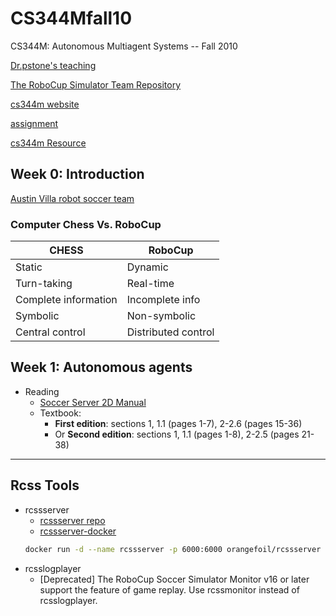 # CS344Mfall10
CS344M: Autonomous Multiagent Systems -- Fall 2010

[Dr.pstone's teaching](https://www.cs.utexas.edu/~pstone/teaching.shtml)

[The RoboCup Simulator Team Repository](http://medialab.di.unipi.it/Project/Robocup/pub)

[cs344m website](https://www.cs.utexas.edu/~pstone/Courses/344Mfall10)

[assignment](https://www.cs.utexas.edu/~pstone/Courses/344Mfall10/assignments/index.html)

[cs344m Resource](https://www.cs.utexas.edu/~pstone/Courses/344Mfall10/resources/index.html)


## Week 0: Introduction

[Austin Villa robot soccer team](https://www.cs.utexas.edu/users/AustinVilla)

### Computer Chess Vs. RoboCup

CHESS   | RoboCup
--- | ---
Static   |  Dynamic
Turn-taking | Real-time
Complete information | Incomplete info
Symbolic | Non-symbolic
Central control | Distributed control

## Week 1: Autonomous agents

- Reading
    - [Soccer Server 2D Manual](https://rcsoccersim.github.io/manual/)
    - Textbook:
        - **First edition**: sections 1, 1.1 (pages 1-7), 2-2.6 (pages 15-36)
        - Or **Second edition**: sections 1, 1.1 (pages 1-8), 2-2.5 (pages 21-38)



---

## Rcss Tools

- rcssserver
    - [rcssserver repo](https://github.com/rcsoccersim/rcssserver)
    - [rcssserver-docker](https://github.com/orangefoil/rcssserver-docker)
    ```bash
    docker run -d --name rcssserver -p 6000:6000 orangefoil/rcssserver
    ```
- rcsslogplayer
    - [Deprecated] The RoboCup Soccer Simulator Monitor v16 or later support the feature of game replay. Use rcssmonitor instead of rcsslogplayer.





